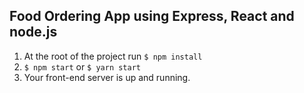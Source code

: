 ## Food Ordering App using Express, React and node.js

1. At the root of the project run `$ npm install`
1. `$ npm start` or `$ yarn start`
1. Your front-end server is up and running.
